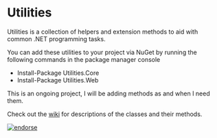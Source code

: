 Utilities
=========

Utilities is a collection of helpers and extension methods to aid with common .NET programming tasks.

You can add these utilities to your project via NuGet by running the following commands in the package manager console 

- Install-Package Utilities.Core
- Install-Package Utilities.Web

This is an ongoing project, I will be adding methods as and when I need them.

Check out the [wiki](https://github.com/DamianMullins/Utilities/wiki) for descriptions of the classes and their methods.

[![endorse](https://api.coderwall.com/djmelonz/endorsecount.png)](https://coderwall.com/djmelonz)
